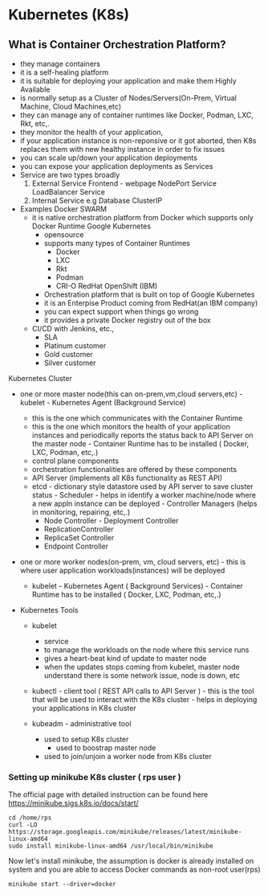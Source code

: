 # Kubernetes (K8s)

## What is Container Orchestration Platform?
- they manage containers
- it is a self-healing platform
- it is suitable for deploying your application and make them Highly Available
- is normally setup as a Cluster of Nodes/Servers(On-Prem, Virtual Machine, Cloud Machines,etc)
- they can manage any of container runtimes like Docker, Podman, LXC, Rkt, etc,.
- they monitor the health of your application, 
- if your application instance is non-reponsive or it got aborted, then K8s replaces them with 
  new healthy instance in order to fix issues
- you can scale up/down your application deployments
- you can expose your application deployments as Services
- Service are two types broadly
   1. External Service
        Frontend - webpage
        NodePort Service
        LoadBalancer Service
   2. Internal Service
        e.g Database
        ClusterIP
- Examples
    Docker SWARM
	- it is native orchestration platform from Docker which supports only Docker Runtime
    Google Kubernetes
        - opensource
        - supports many types of Container Runtimes
            - Docker
            - LXC
            - Rkt 
            - Podman
            - CRI-O
    RedHat OpenShift (IBM) 
        - Orchestration platform that is built on top of Google Kubernetes
        - it is an Enterpise Product coming from RedHat(an IBM company)
        - you can expect support when things go wrong
        - it provides a private Docker registry out of the box
	- CI/CD with Jenkins, etc., 
        - SLA
	    - Platinum customer
	    - Gold customer
	    - Silver customer

Kubernetes Cluster
   - one or more master node(this can on-prem,vm,cloud servers,etc)
	- kubelet - Kubernetes Agent (Background Service)
		- this is the one which communicates with the Container Runtime
		- this is the one which monitors the health of your application instances
                  and periodically reports the status back to API Server on the master node
	- Container Runtime has to be installed ( Docker, LXC, Podman, etc,.)
        - control plane components
		- orchestration functionalities are offered by these components
		- API Server (implements all K8s functionality as REST API)
		- etcd - dictionary style datastore used by API server to save cluster status
                - Scheduler - helps in identify a worker machine/node where a new appln instance
                              can be deployed
                - Controller Managers (helps in monitoring, repairing, etc,.)
			- Node Controller
                        - Deployment Controller
			- ReplicationController
			- ReplicaSet Controller
			- Endpoint Controller
   - one or more worker nodes(on-prem, vm, cloud servers, etc)
	- this is where user application workloads(instances) will be deployed
        - kubelet - Kubernetes Agent ( Background Services)
	- Container Runtime has to be installed ( Docker, LXC, Podman, etc,.)

- Kubernetes Tools
	- kubelet
		- service
		- to manage the workloads on the node where this service runs
		- gives a heart-beat kind of update to master node
		- when the updates stops coming from kubelet, master node understand
	          there is some network issue, node is down, etc

	- kubectl - client tool ( REST API calls to API Server )
           - this is the tool that will be used to interact with the K8s cluster
           - helps in deploying your applications in K8s cluster

	- kubeadm - administrative tool
	  - used to setup K8s cluster
          - used to boostrap master node
	  - used to join/unjoin a worker node from K8s cluster

### Setting up minikube K8s cluster ( rps user )
The official page with detailed instruction can be found here https://minikube.sigs.k8s.io/docs/start/

```
cd /home/rps
curl -LO https://storage.googleapis.com/minikube/releases/latest/minikube-linux-amd64
sudo install minikube-linux-amd64 /usr/local/bin/minikube
```

Now let's install minikube, the assumption is docker is already installed on system and you are able to 
access Docker commands as non-root user(rps)
```
minikube start --driver=docker
```
